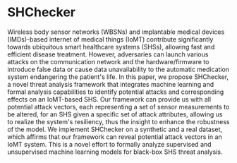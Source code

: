 # SHChecker
Wireless body sensor networks (WBSNs) and implantable medical devices (IMDs)-based internet of medical things (IoMT) contribute significantly towards ubiquitous smart healthcare systems (SHSs), allowing fast and efficient disease treatment. However, adversaries can launch various attacks on the communication network and the hardware/firmware to introduce false data or cause data unavailability to the automatic medication system endangering the patient's life. In this paper, we propose SHChecker, a novel threat analysis framework that integrates machine learning and formal analysis capabilities to identify potential attacks and corresponding effects on an IoMT-based SHS. Our framework can provide us with all potential attack vectors, each representing a set of sensor measurements to be altered, for an SHS given a specific set of attack attributes, allowing us to realize the system's resiliency, thus the insight to enhance the robustness of the model. We implement SHChecker on a synthetic and a real dataset, which affirms that our framework can reveal potential attack vectors in an IoMT system. This is a novel effort to formally analyze supervised and unsupervised machine learning models for black-box SHS threat analysis.